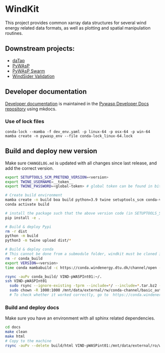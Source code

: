 # WindKit

This project provides common xarray data structures for several wind energy related data formats, as well as plotting and spatial manipulation routines.

## Downstream projects:

- [daTap](https://gitlab-internal.windenergy.dtu.dk/ram/software/tech-team/web-apps/daTap)
- [PyWAsP](https://gitlab-internal.windenergy.dtu.dk/ram/software/pywasp/pywasp)
- [PyWAsP Swarm](https://gitlab-internal.windenergy.dtu.dk/ram/software/pywasp/pywasp-swarm)
- [WindSider Validation](https://gitlab.windenergy.dtu.dk/windsider)

## Developer documentation

[Developer documentation](https://ram.pages-internal.windenergy.dtu.dk/software/pywasp/pywasp-developer-docs/) is maintained in the [Pywasp Developer Docs repository](https://gitlab-internal.windenergy.dtu.dk/ram/software/pywasp/pywasp-developer-docs) using mkdocs.

### Use of lock files

`conda-lock --mamba -f dev_env.yaml -p linux-64 -p osx-64 -p win-64`
`mamba create -n pywasp_env --file conda-lock_linux-64.lock`

## Build and deploy new version

Make sure `CHANGELOG.md` is updated with all changes since last release, and add the correct version.

```sh
export SETUPTOOLS_SCM_PRETEND_VERSION=<version>
export TWINE_USERNAME=__token__
export TWINE_PASSWORD=<global-token> # global token can be found in bitwarden under pypi, username wasp

# Create build environment
mamba create -n build boa build python=3.9 twine setuptools_scm conda-verify
conda activate build

# install the package such that the above version code (in SETUPTOOLS_SCM_PRETEND_VERSION) will be written to the dist package that is uplaoded to pypi
pip install -e .

# Build & deploy Pypi
rm -r dist
python -m build
python3 -m twine upload dist/*

# Build & deploy conda
# This cannot be done from a submodule folder, windkit must be cloned in a different folder.
rm -r conda_build
export VERSION=<version>
time conda mambabuild -c https://conda.windenergy.dtu.dk/channel/open --output-folder conda_build  ./recipe

rsync -auPv conda_build/ VIND-pWASPInt01:~/.
ssh VIND-pWASPInt01
  sudo rsync --ignore-existing -tprm --include=*/ --include=*.tar.bz2 --exclude=* conda_build/ /mnt/data/external/rw/conda-channel/basic_auth_node_server/conda/open/
  sudo chown -R 1000:1000 /mnt/data/external/rw/conda-channel/basic_auth_node_server/conda/
  # To check whether it worked correctly, go to  https://conda.windenergy.dtu.dk/channel/open/noarch/
```

### Build and deploy docs

Make sure you have an environment with all sphinx related dependencies.


```sh
cd docs
make clean
make html
# Copy to the machine
rsync -auPv --delete build/html VIND-pWASPint01:/mnt/data/external/ro/web_documentation/windkit
```
